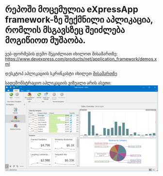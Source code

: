 # რეპოში მოცემულია eXpressApp framework-ზე შექმნილი აპლიკაცია, რომლის მსგავსზეც შეიძლება მოგიწიოთ მუშაობა.

ვებ-ფორმების დემო შეგიძლიათ იხილოთ მისამართზე: https://www.devexpress.com/products/net/application_framework/demos.xml

დესკტოპ აპლიკაციის სკრინკასტი იხილეთ <a href="https://www.devexpress.com/Products/NET/Application_Framework/i/screencasts/WinDemo.swf">მისამართზე</a>

სადემონსტრაციო აპლიკაციის ვიზუალი არის ასეთი:
![alt tag](desktop-full-16.2.png)
